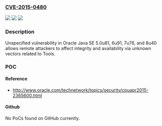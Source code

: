 ### [CVE-2015-0480](https://cve.mitre.org/cgi-bin/cvename.cgi?name=CVE-2015-0480)
![](https://img.shields.io/static/v1?label=Product&message=n%2Fa&color=blue)
![](https://img.shields.io/static/v1?label=Version&message=n%2Fa&color=blue)
![](https://img.shields.io/static/v1?label=Vulnerability&message=n%2Fa&color=brighgreen)

### Description

Unspecified vulnerability in Oracle Java SE 5.0u81, 6u91, 7u76, and 8u40 allows remote attackers to affect integrity and availability via unknown vectors related to Tools.

### POC

#### Reference
- http://www.oracle.com/technetwork/topics/security/cpuapr2015-2365600.html

#### Github
No PoCs found on GitHub currently.

